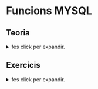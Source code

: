 # Funcions MYSQL

## Teoria
<details>
  <summary> fes click per expandir.</summary>

[Teoria](teoria/README.md)

</details>

## Exercicis
<details>
  <summary> fes click per expandir.</summary>

[f_Act_05_Apartat_001.sql](exercicis/f_Act_05_Apartat_001.sql)
[f_Act_05_Apartat_002.sql](exercicis/f_Act_05_Apartat_002.sql)

</details>
